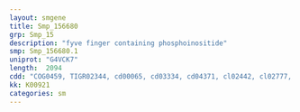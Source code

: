 ```yaml
---
layout: smgene
title: Smp_156680
grp: Smp_15
description: "fyve finger containing phosphoinositide"
smp: Smp_156680.1
uniprot: "G4VCK7"
length:  2094
cdd: "COG0459, TIGR02344, cd00065, cd03334, cd04371, cl02442, cl02777, cl17764, pfam00118, pfam00610, pfam01363, smart00049, smart00064"
kk: K00921
categories: sm
---
```


